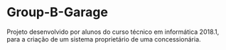 # Group-B-Garage
Projeto desenvolvido por alunos do curso técnico em informática 2018.1, para a criação de um sistema proprietário de uma concessionária.





